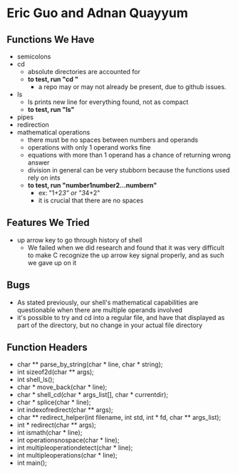 # Eric Guo and Adnan Quayyum

## Functions We Have
- semicolons
- cd
  - absolute directories are accounted for
  - **to test, run "cd <directory name>"**
    - a repo may or may not already be present, due to github issues.
- ls
  - ls prints new line for everything found, not as compact
  - **to test, run "ls"**
- pipes
- redirection
- mathematical operations
  - there must be no spaces between numbers and operands
  - operations with only 1 operand works fine
  - equations with more than 1 operand has a chance of returning wrong answer
  - division in general can be very stubborn because the functions used rely on ints
  - **to test, run "number1<operation>number2<operation>...numbern"**
    - ex: "1+2*3" or "3*4+2"
    - it is crucial that there are no spaces

## Features We Tried
- up arrow key to go through history of shell
  - We failed when we did research and found that it was very difficult to make C recognize the up arrow key signal properly, and as such we gave up on it

## Bugs
- As stated previously, our shell's mathematical capabilities are questionable when there are multiple operands involved
- it's possible to try and cd into a regular file, and have that displayed as part of the directory, but no change in your actual file directory

## Function Headers
- char ** parse_by_string(char * line, char * string);
- int sizeof2d(char ** args);
- int shell_ls();
- char * move_back(char * line);
- char * shell_cd(char * args_list[], char * currentdir);
- char * splice(char * line);
- int indexofredirect(char ** args);
- char ** redirect_helper(int filename, int std, int * fd, char ** args_list);
- int * redirect(char ** args);
- int ismath(char * line);
- int operationsnospace(char * line);
- int multipleoperationdetect(char * line);
- int multipleoperations(char * line);
- int main(); 
